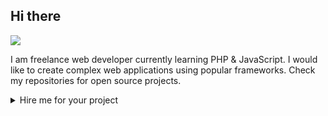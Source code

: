 ## Hi there

![](https://komarev.com/ghpvc/?username=tr-tousif)

I am freelance web developer currently learning PHP & JavaScript. I would like to create complex web applications using popular frameworks. Check my repositories for open source projects.

<details><summary>Hire me for your project</summary>
<p>
I works on web apps projects from simple blog to complex web applications. If you want to hire me then you must note these points that your project is not about...

- ❌ Adult related content e.g. Pornography, Dating, Gambling, Alcohol, Drugs.
- ❌ Piracy or unauthorized selling.
- ❌ Scamming, Cheat and Fraud.
- ❌ And all kind of illegal activities under the government law.

If these topics are available in your project then you have to look for someone else.
  </p>
</details>
<!--
**TR-TOUSIF/tr-tousif** is a ✨ _special_ ✨ repository because its `README.md` (this file) appears on your GitHub profile.

Here are some ideas to get you started:

- 🔭 I’m currently working on ...
- 🌱 I’m currently learning ...
- 👯 I’m looking to collaborate on ...
- 🤔 I’m looking for help with ...
- 💬 Ask me about ...
- 📫 How to reach me: ...
- 😄 Pronouns: ...
- ⚡ Fun fact: ...
-->
